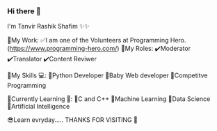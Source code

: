 ### Hi there 👋
I'm Tanvir Rashik Shafim ✨✨

🔗My Work:
✅I am one of the Volunteers at Programming Hero.(https://www.programming-hero.com/)
🍥My Roles:
  ✔️Moderator
  ✔️Translator
  ✔️Content Reviwer
  
🔗My Skills 💻:
  🔷Python Developer
  🔷Baby Web developer
  🔷Competitve Programming
 
 🔗Currently Learning 📖:
  🔳C and C++
  🔳Machine Learning
  🔳Data Science
  🔳Artificial Intelligence
  
  
  😎Learn evryday.....
  THANKS FOR VISITING 💝
